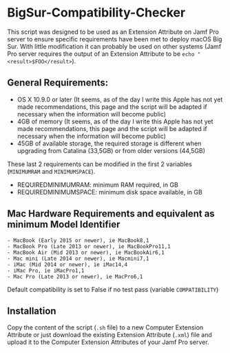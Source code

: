 # BigSur-Compatibility-Checker

This script was designed to be used as an Extension Attribute on Jamf Pro server to ensure specific requirements have been met to deploy macOS Big Sur. With little modification it can probably be used on other systems (Jamf Pro server requires the output of an Extension Attribute to be `echo "<result>$FOO</result>`).

## General Requirements:
  - OS X 10.9.0 or later (It seems, as of the day I write this Apple has not yet made recommendations, this page and the script will be adapted if necessary when the information will become public)
  - 4GB of memory (It seems, as of the day I write this Apple has not yet made recommendations, this page and the script will be adapted if necessary when the information will become public)
  - 45GB of available storage, the required storage is different when upgrading from Catalina (33,5GB) or from older versions (44,5GB)

These last 2 requirements can be modified in the first 2 variables (`MINIMUMRAM` and `MINIMUMSPACE`).
  - REQUIREDMINIMUMRAM: minimum RAM required, in GB
  - REQUIREDMINIMUMSPACE: minimum disk space available, in GB
 

## Mac Hardware Requirements and equivalent as minimum Model Identifier
	- MacBook (Early 2015 or newer), ie MacBook8,1
	- MacBook Pro (Late 2013 or newer), ie MacBookPro11,1
	- MacBook Air (Mid 2013 or newer), ie MacBookAir6,1
	- Mac mini (Late 2014 or newer), ie Macmini7,1
	- iMac (Mid 2014 or newer), ie iMac14,4
	- iMac Pro, ie iMacPro1,1
	- Mac Pro (Late 2013 or newer), ie MacPro6,1

Default compatibility is set to False if no test pass (variable `COMPATIBILITY`)

## Installation

Copy the content of the script (`.sh` file) to a new Computer Extension Attribute or just download the existing Extension Attribute (`.xml`) file and upload it to the Computer Extension Attributes of your Jamf Pro server.
